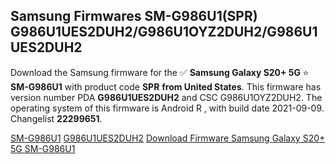<h2>Samsung Firmwares SM-G986U1(SPR) G986U1UES2DUH2/G986U1OYZ2DUH2/G986U1UES2DUH2</h2>
Download the Samsung firmware for the ✅ <strong>Samsung Galaxy S20+ 5G </strong> ⭐ <strong>SM-G986U1</strong> with product code <strong>SPR</strong> <strong> from United States</strong>. This firmware has version number PDA <strong>G986U1UES2DUH2</strong> and CSC G986U1OYZ2DUH2. The operating system of this firmware is Android R , with build date 2021-09-09. Changelist <strong>22299651</strong>.


[SM-G986U1](https://samfirm.shop/samsung/model/SM-G986U1)
[G986U1UES2DUH2](https://samfirm.shop/samsung/pda/G986U1UES2DUH2)
[Download Firmware Samsung Galaxy S20+ 5G SM-G986U1](https://samfirm.shop/samsung/firmware/454334)
